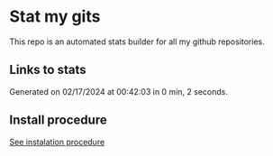 # Stat my gits

This repo is an automated stats builder for all my github repositories.

## Links to stats


Generated on 02/17/2024 at 00:42:03 in 0 min, 2 seconds.

## Install procedure

[See instalation procedure](./src/install.md)
